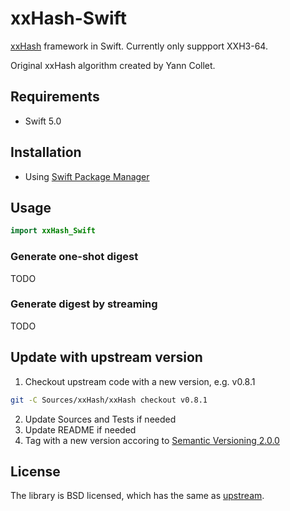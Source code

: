# xxHash-Swift

[xxHash](https://cyan4973.github.io/xxHash/) framework in Swift.
Currently only suppport XXH3-64.

Original xxHash algorithm created by Yann Collet.


## Requirements
* Swift 5.0

## Installation
* Using [Swift Package Manager](https://www.swift.org/package-manager/)

## Usage
```Swift
import xxHash_Swift
```

### Generate one-shot digest
TODO

### Generate digest by streaming
TODO

## Update with upstream version

1. Checkout upstream code with a new version, e.g. v0.8.1
```bash
git -C Sources/xxHash/xxHash checkout v0.8.1
```

2. Update Sources and Tests if needed
3. Update README if needed
4. Tag with a new version accoring to [Semantic Versioning 2.0.0](https://semver.org/)


## License
The library is BSD licensed, which has the same as [upstream](https://github.com/Cyan4973/xxHash/tree/dev#license).
